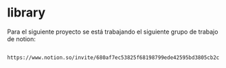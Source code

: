 # library

Para el siguiente proyecto se está trabajando el siguiente grupo de trabajo de notion: 
```href
    https://www.notion.so/invite/680af7ec53825f68198799ede42595bd3805cb2c
```